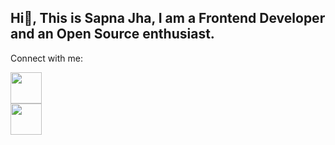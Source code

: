 ## Hi👋, This is Sapna Jha, I am a Frontend Developer and an Open Source enthusiast.

Connect with me:
 
<a href="https://twitter.com/SapnaJ19"><img src="https://cdn-icons-png.flaticon.com/512/3536/3536505.png" width="50"></a>
</br>
<a href="https://twitter.com/SapnaJ19"><img src="https://cdn-icons-png.flaticon.com/512/733/733579.png" width="50"></a>

[def]: https://twitter.com/SapnaJ19
